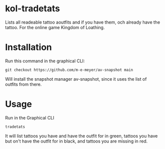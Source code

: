 # kol-tradetats
Lists all readeable tattoo aoutfits and if you have them, och already have the tattoo. For the online game Kingdom of Loathing.

# Installation

Run this command in the graphical CLI:

`git checkout https://github.com/m-e-meyer/av-snapshot main`

Will install the snapshot manager av-snapshot, since it uses the list of outfits from there.

# Usage

Run in the Graphical CLI

`tradetats`

It will list tattoos you have and have the outfit for in green, tattoos you have but on't have the outfit for in black, and tattoos you are missing in red.
